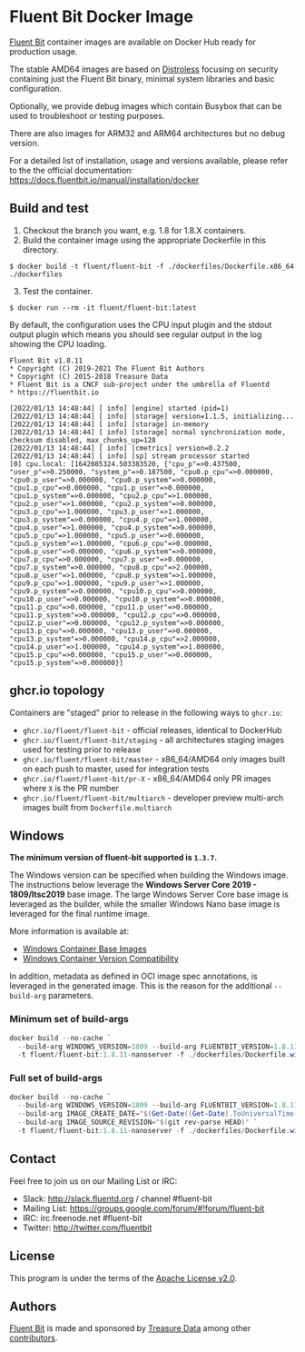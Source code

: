 # Fluent Bit Docker Image

[Fluent Bit](https://fluentbit.io) container images are available on Docker Hub ready for production usage.

The stable AMD64 images are based on [Distroless](https://github.com/GoogleContainerTools/distroless) focusing on security containing just the Fluent Bit binary, minimal system libraries and basic configuration.

Optionally, we provide debug images which contain Busybox that can be used to troubleshoot or testing purposes.

There are also images for ARM32 and ARM64 architectures but no debug version.

For a detailed list of installation, usage and versions available, please refer to the the official documentation: https://docs.fluentbit.io/manual/installation/docker

## Build and test

1. Checkout the branch you want, e.g. 1.8 for 1.8.X containers.
2. Build the container image using the appropriate Dockerfile in this directory.
```
$ docker build -t fluent/fluent-bit -f ./dockerfiles/Dockerfile.x86_64 ./dockerfiles
```
3. Test the container.
```
$ docker run --rm -it fluent/fluent-bit:latest
```

By default, the configuration uses the CPU input plugin and the stdout output plugin which means you should see regular output in the log showing the CPU loading.

```
Fluent Bit v1.8.11
* Copyright (C) 2019-2021 The Fluent Bit Authors
* Copyright (C) 2015-2018 Treasure Data
* Fluent Bit is a CNCF sub-project under the umbrella of Fluentd
* https://fluentbit.io

[2022/01/13 14:48:44] [ info] [engine] started (pid=1)
[2022/01/13 14:48:44] [ info] [storage] version=1.1.5, initializing...
[2022/01/13 14:48:44] [ info] [storage] in-memory
[2022/01/13 14:48:44] [ info] [storage] normal synchronization mode, checksum disabled, max_chunks_up=128
[2022/01/13 14:48:44] [ info] [cmetrics] version=0.2.2
[2022/01/13 14:48:44] [ info] [sp] stream processor started
[0] cpu.local: [1642085324.503383520, {"cpu_p"=>0.437500, "user_p"=>0.250000, "system_p"=>0.187500, "cpu0.p_cpu"=>0.000000, "cpu0.p_user"=>0.000000, "cpu0.p_system"=>0.000000, "cpu1.p_cpu"=>0.000000, "cpu1.p_user"=>0.000000, "cpu1.p_system"=>0.000000, "cpu2.p_cpu"=>1.000000, "cpu2.p_user"=>1.000000, "cpu2.p_system"=>0.000000, "cpu3.p_cpu"=>1.000000, "cpu3.p_user"=>1.000000, "cpu3.p_system"=>0.000000, "cpu4.p_cpu"=>1.000000, "cpu4.p_user"=>1.000000, "cpu4.p_system"=>0.000000, "cpu5.p_cpu"=>1.000000, "cpu5.p_user"=>0.000000, "cpu5.p_system"=>1.000000, "cpu6.p_cpu"=>0.000000, "cpu6.p_user"=>0.000000, "cpu6.p_system"=>0.000000, "cpu7.p_cpu"=>0.000000, "cpu7.p_user"=>0.000000, "cpu7.p_system"=>0.000000, "cpu8.p_cpu"=>2.000000, "cpu8.p_user"=>1.000000, "cpu8.p_system"=>1.000000, "cpu9.p_cpu"=>1.000000, "cpu9.p_user"=>1.000000, "cpu9.p_system"=>0.000000, "cpu10.p_cpu"=>0.000000, "cpu10.p_user"=>0.000000, "cpu10.p_system"=>0.000000, "cpu11.p_cpu"=>0.000000, "cpu11.p_user"=>0.000000, "cpu11.p_system"=>0.000000, "cpu12.p_cpu"=>0.000000, "cpu12.p_user"=>0.000000, "cpu12.p_system"=>0.000000, "cpu13.p_cpu"=>0.000000, "cpu13.p_user"=>0.000000, "cpu13.p_system"=>0.000000, "cpu14.p_cpu"=>2.000000, "cpu14.p_user"=>1.000000, "cpu14.p_system"=>1.000000, "cpu15.p_cpu"=>0.000000, "cpu15.p_user"=>0.000000, "cpu15.p_system"=>0.000000}]
```

## ghcr.io topology

Containers are "staged" prior to release in the following ways to `ghcr.io`:
* `ghcr.io/fluent/fluent-bit` - official releases, identical to DockerHub
* `ghcr.io/fluent/fluent-bit/staging` - all architectures staging images used for testing prior to release
* `ghcr.io/fluent/fluent-bit/master` - x86_64/AMD64 only images built on each push to master, used for integration tests
* `ghcr.io/fluent/fluent-bit/pr-X` - x86_64/AMD64 only PR images where `X` is the PR number
* `ghcr.io/fluent/fluent-bit/multiarch` - developer preview multi-arch images built from `Dockerfile.multiarch`

## Windows

**The minimum version of fluent-bit supported is `1.3.7`.**

The Windows version can be specified when building the Windows image. The instructions below leverage the **Windows Server Core 2019 - 1809/ltsc2019** base image. The large Windows Server Core base image is leveraged as the builder, while the smaller Windows Nano base image is leveraged for the final runtime image.

More information is available at:

- [Windows Container Base Images](https://docs.microsoft.com/en-us/virtualization/windowscontainers/manage-containers/container-base-images)
- [Windows Container Version Compatibility](https://docs.microsoft.com/en-us/virtualization/windowscontainers/deploy-containers/version-compatibility?tabs=windows-server-2019%2Cwindows-10-1909#tabpanel_CeZOj-G++Q_windows-server-2019)

In addition, metadata as defined in OCI image spec annotations, is leveraged in the generated image. This is the reason for the additional `--build-arg` parameters.

### Minimum set of build-args
```powershell
docker build --no-cache `
  --build-arg WINDOWS_VERSION=1809 --build-arg FLUENTBIT_VERSION=1.8.11 `
  -t fluent/fluent-bit:1.8.11-nanoserver -f ./dockerfiles/Dockerfile.windows ./dockerfiles/
```
### Full set of build-args
```powershell
docker build --no-cache `
  --build-arg WINDOWS_VERSION=1809 --build-arg FLUENTBIT_VERSION=1.8.11 `
  --build-arg IMAGE_CREATE_DATE="$(Get-Date((Get-Date).ToUniversalTime()) -UFormat '%Y-%m-%dT%H:%M:%SZ')" `
  --build-arg IMAGE_SOURCE_REVISION="$(git rev-parse HEAD)" `
  -t fluent/fluent-bit:1.8.11-nanoserver -f ./dockerfiles/Dockerfile.windows ./dockerfiles/
```
## Contact

Feel free to join us on our Mailing List or IRC:

 - Slack: http://slack.fluentd.org / channel #fluent-bit
 - Mailing List: https://groups.google.com/forum/#!forum/fluent-bit
 - IRC: irc.freenode.net #fluent-bit
 - Twitter: http://twitter.com/fluentbit

## License

This program is under the terms of the [Apache License v2.0](http://www.apache.org/licenses/LICENSE-2.0).

## Authors

[Fluent Bit](http://fluentbit.io) is made and sponsored by [Treasure Data](http://treasuredata.com) among other [contributors](https://github.com/fluent/fluent-bit/graphs/contributors).
